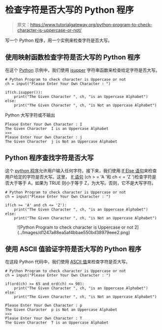 # 检查字符是否大写的 Python 程序

> 原文：<https://www.tutorialgateway.org/python-program-to-check-character-is-uppercase-or-not/>

写一个 Python 程序，用一个实例来检查字符是否大写。

## 使用映射函数检查字符是否大写的 Python 程序

在这个 [Python](https://www.tutorialgateway.org/python-tutorial/) 示例中，我们使用 [isupper](https://www.tutorialgateway.org/python-isupper/) 字符串函数来检查给定字符是否大写。

```
# Python Program to check character is Uppercase or not
ch = input("Please Enter Your Own Character : ")

if(ch.isupper()):
    print("The Given Character ", ch, "is an Uppercase Alphabet")
else:
    print("The Given Character ", ch, "is Not an Uppercase Alphabet")
```

Python 大写字符或不输出

```
Please Enter Your Own Character : I
The Given Character  I is an Uppercase Alphabet
>>> 
Please Enter Your Own Character : j
The Given Character  j is Not an Uppercase Alphabet
```

## Python 程序查找字符是否大写

这个 [python 程序](https://www.tutorialgateway.org/python-programming-examples/)允许用户输入任何字符。接下来，我们使用 [If Else 语句](https://www.tutorialgateway.org/python-if-else/)来检查用户给定的字符是否大写。这里， [If 语句](https://www.tutorialgateway.org/python-if-statement/) (ch > = 'A '和 ch < = 'Z ')检查字符是否大于等于 A，如果为 TRUE 则小于等于 Z，为大写。否则，它不是大写字符。

```
# Python Program to check character is Uppercase or not
ch = input("Please Enter Your Own Character : ")

if(ch >= 'A' and ch <= 'Z'):
    print("The Given Character ", ch, "is an Uppercase Alphabet")
else:
    print("The Given Character ", ch, "is Not an Uppercase Alphabet")
```

<figure class="wp-block-image">![Python Program to check character is Uppercase or not 2](../Images/d1247a88ea5af4bbae550bd38979eee2.png)</figure>

## 使用 ASCII 值验证字符是否大写的 Python 程序

在这段 Python 代码中，我们使用 [ASCII 值](https://www.tutorialgateway.org/ascii-table/)来检查字符是否大写。

```
# Python Program to check character is Uppercase or not
ch = input("Please Enter Your Own Character : ")

if(ord(ch) >= 65 and ord(ch) <= 90):
    print("The Given Character ", ch, "is an Uppercase Alphabet")
else:
    print("The Given Character ", ch, "is Not an Uppercase Alphabet")
```

```
Please Enter Your Own Character : p
The Given Character  p is Not an Uppercase Alphabet
>>> 
Please Enter Your Own Character : T
The Given Character  T is an Uppercase Alphabet
```